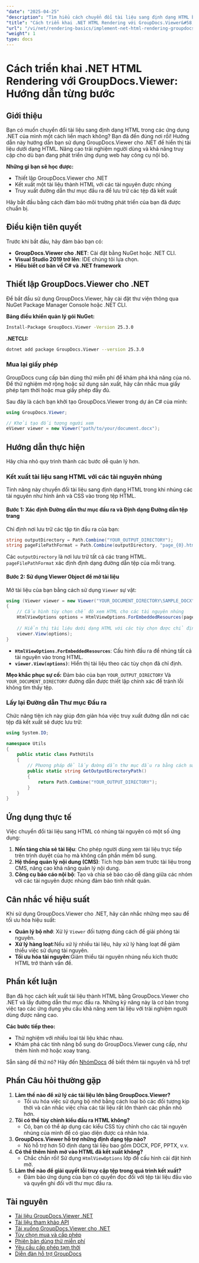 ```yaml
---
"date": "2025-04-25"
"description": "Tìm hiểu cách chuyển đổi tài liệu sang định dạng HTML bằng GroupDocs.Viewer cho .NET. Hướng dẫn này bao gồm thiết lập, các bước kết xuất và ứng dụng thực tế."
"title": "Cách triển khai .NET HTML Rendering với GroupDocs.Viewer&#58; Hướng dẫn từng bước"
"url": "/vi/net/rendering-basics/implement-net-html-rendering-groupdocs-viewer/"
"weight": 1
type: docs
---
```

# Cách triển khai .NET HTML Rendering với GroupDocs.Viewer: Hướng dẫn từng bước

## Giới thiệu

Bạn có muốn chuyển đổi tài liệu sang định dạng HTML trong các ứng dụng .NET của mình một cách liền mạch không? Bạn đã đến đúng nơi rồi! Hướng dẫn này hướng dẫn bạn sử dụng GroupDocs.Viewer cho .NET để hiển thị tài liệu dưới dạng HTML. Nâng cao trải nghiệm người dùng và khả năng truy cập cho dù bạn đang phát triển ứng dụng web hay công cụ nội bộ.

**Những gì bạn sẽ học được:**
- Thiết lập GroupDocs.Viewer cho .NET
- Kết xuất một tài liệu thành HTML với các tài nguyên được nhúng
- Truy xuất đường dẫn thư mục đầu ra để lưu trữ các tệp đã kết xuất

Hãy bắt đầu bằng cách đảm bảo môi trường phát triển của bạn đã được chuẩn bị.

## Điều kiện tiên quyết

Trước khi bắt đầu, hãy đảm bảo bạn có:
- **GroupDocs.Viewer cho .NET**: Cài đặt bằng NuGet hoặc .NET CLI.
- **Visual Studio 2019 trở lên**: IDE chúng tôi lựa chọn.
- **Hiểu biết cơ bản về C# và .NET framework**

## Thiết lập GroupDocs.Viewer cho .NET

Để bắt đầu sử dụng GroupDocs.Viewer, hãy cài đặt thư viện thông qua NuGet Package Manager Console hoặc .NET CLI.

**Bảng điều khiển quản lý gói NuGet:**
```bash
Install-Package GroupDocs.Viewer -Version 25.3.0
```

**.NETCLI:**
```bash
dotnet add package GroupDocs.Viewer --version 25.3.0
```

### Mua lại giấy phép

GroupDocs cung cấp bản dùng thử miễn phí để khám phá khả năng của nó. Để thử nghiệm mở rộng hoặc sử dụng sản xuất, hãy cân nhắc mua giấy phép tạm thời hoặc mua giấy phép đầy đủ.

Sau đây là cách bạn khởi tạo GroupDocs.Viewer trong dự án C# của mình:
```csharp
using GroupDocs.Viewer;

// Khởi tạo đối tượng người xem
eViewer viewer = new Viewer("path/to/your/document.docx");
```

## Hướng dẫn thực hiện

Hãy chia nhỏ quy trình thành các bước dễ quản lý hơn.

### Kết xuất tài liệu sang HTML với các tài nguyên nhúng

Tính năng này chuyển đổi tài liệu sang định dạng HTML trong khi nhúng các tài nguyên như hình ảnh và CSS vào trong tệp HTML.

#### Bước 1: Xác định Đường dẫn thư mục đầu ra và Định dạng Đường dẫn tệp trang

Chỉ định nơi lưu trữ các tập tin đầu ra của bạn:
```csharp
string outputDirectory = Path.Combine("YOUR_OUTPUT_DIRECTORY");
string pageFilePathFormat = Path.Combine(outputDirectory, "page_{0}.html");
```
Các `outputDirectory` là nơi lưu trữ tất cả các trang HTML. `pageFilePathFormat` xác định định dạng đường dẫn tệp của mỗi trang.

#### Bước 2: Sử dụng Viewer Object để mở tài liệu

Mở tài liệu của bạn bằng cách sử dụng `Viewer` sự vật:
```csharp
using (Viewer viewer = new Viewer("YOUR_DOCUMENT_DIRECTORY\SAMPLE_DOCX"))
{
    // Cấu hình tùy chọn chế độ xem HTML cho các tài nguyên nhúng
    HtmlViewOptions options = HtmlViewOptions.ForEmbeddedResources(pageFilePathFormat);
    
    // Hiển thị tài liệu dưới dạng HTML với các tùy chọn được chỉ định
    viewer.View(options);
}
```
- **`HtmlViewOptions.ForEmbeddedResources`**: Cấu hình đầu ra để nhúng tất cả tài nguyên vào trong HTML.
- **`viewer.View(options)`**: Hiển thị tài liệu theo các tùy chọn đã chỉ định.

**Mẹo khắc phục sự cố:** Đảm bảo của bạn `YOUR_OUTPUT_DIRECTORY` Và `YOUR_DOCUMENT_DIRECTORY` đường dẫn được thiết lập chính xác để tránh lỗi không tìm thấy tệp.

### Lấy lại Đường dẫn Thư mục Đầu ra

Chức năng tiện ích này giúp đơn giản hóa việc truy xuất đường dẫn nơi các tệp đã kết xuất sẽ được lưu trữ:
```csharp
using System.IO;

namespace Utils
{
    public static class PathUtils
    {
        // Phương pháp để lấy đường dẫn thư mục đầu ra bằng cách sử dụng trình giữ chỗ nhất quán
        public static string GetOutputDirectoryPath()
        {
            return Path.Combine("YOUR_OUTPUT_DIRECTORY");
        }
    }
}
```

## Ứng dụng thực tế

Việc chuyển đổi tài liệu sang HTML có nhúng tài nguyên có một số ứng dụng:
1. **Nền tảng chia sẻ tài liệu**: Cho phép người dùng xem tài liệu trực tiếp trên trình duyệt của họ mà không cần phần mềm bổ sung.
2. **Hệ thống quản lý nội dung (CMS)**: Tích hợp bản xem trước tài liệu trong CMS, nâng cao khả năng quản lý nội dung.
3. **Công cụ báo cáo nội bộ**: Tạo và chia sẻ báo cáo dễ dàng giữa các nhóm với các tài nguyên được nhúng đảm bảo tính nhất quán.

## Cân nhắc về hiệu suất

Khi sử dụng GroupDocs.Viewer cho .NET, hãy cân nhắc những mẹo sau để tối ưu hóa hiệu suất:
- **Quản lý bộ nhớ**: Xử lý `Viewer` đối tượng đúng cách để giải phóng tài nguyên.
- **Xử lý hàng loạt**:Nếu xử lý nhiều tài liệu, hãy xử lý hàng loạt để giảm thiểu việc sử dụng tài nguyên.
- **Tối ưu hóa tài nguyên**:Giảm thiểu tài nguyên nhúng nếu kích thước HTML trở thành vấn đề.

## Phần kết luận

Bạn đã học cách kết xuất tài liệu thành HTML bằng GroupDocs.Viewer cho .NET và lấy đường dẫn thư mục đầu ra. Những kỹ năng này là cơ bản trong việc tạo các ứng dụng yêu cầu khả năng xem tài liệu với trải nghiệm người dùng được nâng cao.

**Các bước tiếp theo:**
- Thử nghiệm với nhiều loại tài liệu khác nhau.
- Khám phá các tính năng bổ sung do GroupDocs.Viewer cung cấp, như thêm hình mờ hoặc xoay trang.

Sẵn sàng để thử nó? Hãy đến [NhómDocs](https://purchase.groupdocs.com/buy) để biết thêm tài nguyên và hỗ trợ!

## Phần Câu hỏi thường gặp

1. **Làm thế nào để xử lý các tài liệu lớn bằng GroupDocs.Viewer?**
   - Tối ưu hóa việc sử dụng bộ nhớ bằng cách loại bỏ các đối tượng kịp thời và cân nhắc việc chia các tài liệu rất lớn thành các phần nhỏ hơn.
2. **Tôi có thể tùy chỉnh kiểu đầu ra HTML không?**
   - Có, bạn có thể áp dụng các kiểu CSS tùy chỉnh cho các tài nguyên nhúng của mình để có giao diện được cá nhân hóa.
3. **GroupDocs.Viewer hỗ trợ những định dạng tệp nào?**
   - Nó hỗ trợ hơn 50 định dạng tài liệu bao gồm DOCX, PDF, PPTX, v.v.
4. **Có thể thêm hình mờ vào HTML đã kết xuất không?**
   - Chắc chắn rồi! Sử dụng `HtmlViewOptions` lớp để cấu hình cài đặt hình mờ.
5. **Làm thế nào để giải quyết lỗi truy cập tệp trong quá trình kết xuất?**
   - Đảm bảo ứng dụng của bạn có quyền đọc đối với tệp tài liệu đầu vào và quyền ghi đối với thư mục đầu ra.

## Tài nguyên
- [Tài liệu GroupDocs.Viewer .NET](https://docs.groupdocs.com/viewer/net/)
- [Tài liệu tham khảo API](https://reference.groupdocs.com/viewer/net/)
- [Tải xuống GroupDocs.Viewer cho .NET](https://releases.groupdocs.com/viewer/net/)
- [Tùy chọn mua và cấp phép](https://purchase.groupdocs.com/buy)
- [Phiên bản dùng thử miễn phí](https://releases.groupdocs.com/viewer/net/)
- [Yêu cầu cấp phép tạm thời](https://purchase.groupdocs.com/temporary-license/)
- [Diễn đàn hỗ trợ GroupDocs](https://forum.groupdocs.com/c/viewer/9)